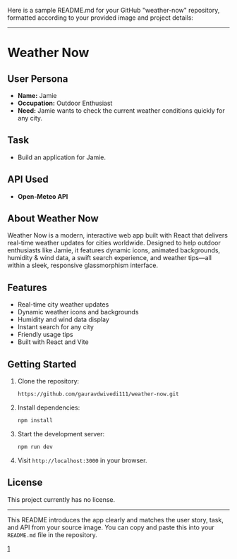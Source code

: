 Here is a sample README.md for your GitHub "weather-now" repository, formatted according to your provided image and project details:

***

# Weather Now

## User Persona

- **Name:** Jamie
- **Occupation:** Outdoor Enthusiast
- **Need:** Jamie wants to check the current weather conditions quickly for any city.

## Task

- Build an application for Jamie.

## API Used

- **Open-Meteo API**

## About Weather Now

Weather Now is a modern, interactive web app built with React that delivers real-time weather updates for cities worldwide. Designed to help outdoor enthusiasts like Jamie, it features dynamic icons, animated backgrounds, humidity & wind data, a swift search experience, and weather tips—all within a sleek, responsive glassmorphism interface.

## Features

- Real-time city weather updates
- Dynamic weather icons and backgrounds
- Humidity and wind data display
- Instant search for any city
- Friendly usage tips
- Built with React and Vite

## Getting Started

1. Clone the repository:
   ```bash
   https://github.com/gauravdwivedi111/weather-now.git
   ```
2. Install dependencies:
   ```bash
   npm install
   ```
3. Start the development server:
   ```bash
   npm run dev
   ```
4. Visit `http://localhost:3000` in your browser.

## License

This project currently has no license.

***

This README introduces the app clearly and matches the user story, task, and API from your source image. You can copy and paste this into your `README.md` file in the repository.

[1](https://ppl-ai-file-upload.s3.amazonaws.com/web/direct-files/attachments/images/103373355/94c4b7fd-29a3-483d-b5ec-928cf19af7f7/Screenshot-2025-09-21-114032.jpg?AWSAccessKeyId=ASIA2F3EMEYEVUHUDZC7&Signature=S3kczgb51YBLjrYcI8faURkGsOg%3D&x-amz-security-token=IQoJb3JpZ2luX2VjEIb%2F%2F%2F%2F%2F%2F%2F%2F%2F%2FwEaCXVzLWVhc3QtMSJGMEQCIF4ekSvp2nZthvmwORqBHjq5smBOmJAwSHo0lCqFm2ynAiALZsnfq4KL7A7LqT96mkaaNF1RiLc6rUyPucpVkkB47yr6BAj%2F%2F%2F%2F%2F%2F%2F%2F%2F%2F%2F8BEAEaDDY5OTc1MzMwOTcwNSIMhLV8vS6WeBaTqZKYKs4EF1LjNx6ECJ0Js0Xb5Cuo222u6G66NdoM4XqhbJcTKlkSIxH%2FinccDm6tN7f1NOuscr%2BR5oRA2nQBaJg5rqNt7u19ACutB58Al9tN%2F7RD9GZTJvmVeYfpvBoCLncgJyA96SwHbCN2kiia22FoCaLdfamGm%2BS8ZGy3SvprNdNDM%2FPVKbee2JLV6TH%2BCFLtplR0QM56Wmt6L4GHzbzViFxMS5bRraHsLuJ6zzd%2F7OKpW4kxntkv8driF8%2F5Ja8wzFEOeymD0CNNC%2FKwKvBps8rZaiY82Ea%2BTRrRC9S7ipwiUBSazkv9764bJ0VzJODCQe%2BHf1lZIXAItWwJBCzjJ15NLe6gBWiJVBd95yH%2FDXKwQ6EFvM06mvWSTB8fPRrmq2s%2F3Qq8t6f8gbRpuoYMrjQV7yISaSXaFtN6nhr9m4Q8PeHBwjLdRXOhe24QD3yaK4se9c%2Bd8yzVItOzY%2FUSwp6b9YpCYKwqzE4grMo0kP%2BTeYpZcRk05%2B08GXWyai%2Fg792dTR0aufsVUPSa41V0ZA3xWDH71IfRQB0N1qPtNO9IDeVxmPAgh667SEddlRJ1qbGs8mgRBJxrwyUXwKw8jAIuJFuBIrm65on2Dr4Pbj1zKadFaCbYhSkDO%2F63GmLD59TGoyTjHlxX4GswXIEamUHuqVmIbN8r8rDyTBG%2FLMQKXqbNXAspTpgF3hebJLbRoXqUyCgb6Lmw5%2FYXHZgtv1xYj8Z6h8KKqI4lSylv6l7r766QW9ZD%2FLnnXCpzUydHyjkqGf2fkmqAom8zC2791KQwv6q%2BxgY6mwHHmU2yPmw6%2FGlca9l3nCdrm71qgFKJx5QCbKmFoOHEzpDXph5SnhWww8kCjfTq5VOb05RmHgj2Fi7aM8gWb5NLVu5leAmmS1c8EsrDnlLE7qWdCw20GIY%2BqBhYHiXjihDCoZbar36HAX%2FMFFGnoOHsVb3viwC8oUs7qPWWEvobOhodH9%2FdvUhxpPNYgV0g4lyy0%2FKgIKAkwMJbgA%3D%3D&Expires=1758435701)
